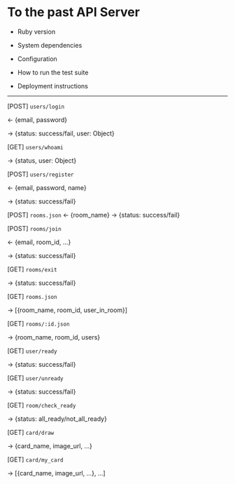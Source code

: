# To the past API Server

* Ruby version

* System dependencies

* Configuration

* How to run the test suite

* Deployment instructions

---

[POST] `users/login`

<- {email, password}

-> {status: success/fail, user: Object}

[GET] `users/whoami`

-> {status, user: Object}

[POST] `users/register`

<- {email, password, name}

-> {status: success/fail}

[POST] `rooms.json`
<- {room_name}
-> {status: success/fail}

[POST] `rooms/join`

<- {email, room_id, ...}

-> {status: success/fail}

[GET] `rooms/exit`

-> {status: success/fail}

[GET] `rooms.json`

-> [{room_name, room_id, user_in_room}]

[GET] `rooms/:id.json`

-> {room_name, room_id, users}

[GET] `user/ready`

-> {status: success/fail}

[GET] `user/unready`

-> {status: success/fail}

[GET] `room/check_ready`

-> {status: all_ready/not_all_ready}

[GET] `card/draw`

-> {card_name, image_url, ...}

[GET] `card/my_card`

-> [{card_name, image_url, ...}, ...]
